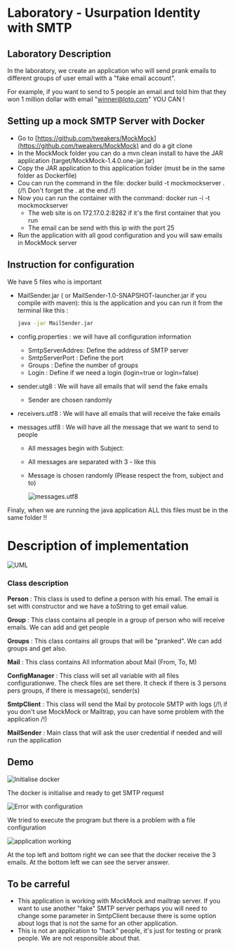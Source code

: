 # Laboratory - Usurpation Identity with SMTP

## Laboratory Description ##

In the laboratory, we create an application who will send prank emails to different groups of user email with a "fake email account".

For example, if you want to send to 5 people an email and told him that they won 1 million dollar with email "winner@loto.com" YOU CAN !

## Setting up a mock SMTP Server with Docker

- Go to [https://github.com/tweakers/MockMock](https://github.com/tweakers/MockMock) and do a git clone
- In the MockMock folder you can do a mvn clean install to have the JAR application (target/MockMock-1.4.0.one-jar.jar)
- Copy the JAR application to this application folder (must be in the same folder as Dockerfile)
- Cou can run the command in the file: docker build -t mockmockserver . (/!\ Don't forget the . at the end /!\) 
- Now you can run the container with the command: docker run -i -t mockmockserver
	- The web site is on 172.17.0.2:8282 if it's the first container that you run
	- The email can be send with this ip with the port 25
- Run the application with all good configuration and you will saw emails in MockMock server


## Instruction for configuration

We have 5 files who is important

- MailSender.jar ( or MailSender-1.0-SNAPSHOT-launcher.jar if you compile with maven): this is the application and you can run it from the terminal like this : 

  ```bash
  java -jar MailSender.jar
  ```

- config.properties :  we will have all configuration information

  - SmtpServerAddres: Define the address of SMTP server
  - SmtpServerPort : Define the port
  - Groups : Define the number of groups
  - Login : Define if we need a login (login=true or login=false)

- sender.utg8 : We will have all emails that will send the fake emails

  - Sender are chosen randomly

- receivers.utf8 : We will have all emails that will receive the fake emails

- messages.utf8 : We will have all the message that we want to send to people

  - All messages begin with Subject:

  - All messages are separated with 3 - like this 

  - Message is chosen randomly (Please respect the from, subject and to)

     ![messages.utf8](figures/f1.png)

Finaly, when we are running the java application ALL this files must be in the same folder !!

# Description of implementation

![UML](figures/f2.png)



### Class description

**Person** : This class is used to define a person with his email. The email is set with constructor and we have a toString to get email value.

**Group** : This class contains all people in a group of person who will receive emails. We can add and get people

**Groups** : This class contains all groups that will be "pranked". We can add groups and get also.

**Mail** : This class contains All information about Mail (From, To, M)

**ConfigManager** : This class will set all variable with all files configurationwe. The check  files are set there. It check if there is 3 persons pers groups, if there is message(s), sender(s)

**SmtpClient** : This class will send the Mail by protocole SMTP with logs (/!\ if you don't use MockMock or Mailtrap, you can have some problem with the application /!\)

**MailSender** : Main class that will ask the user credential if needed and will run the application

## Demo

![Initialise docker](figures/f3.png)

The docker is initialise and ready to get SMTP request

![Error with configuration](figures/f4.png)

We tried to execute the program but there is a problem with a file configuration

![application working](figures/f5.png)

At the top left and bottom right we can see that the docker receive the 3 emails. At the bottom left we can see the server answer.

## To be carreful

- This application is working with MockMock and mailtrap server. If you want to use another "fake" SMTP server perhaps you will need to change some parameter in SmtpClient because there is some option about logs that is not the same for an other application.
- This is not an application to "hack" people, it's just for testing or prank people. We are not responsible about that. 

